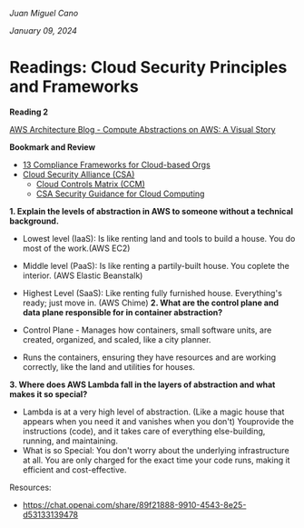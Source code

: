 *Juan Miguel Cano*

*January 09, 2024*

# Readings: Cloud Security Principles and Frameworks

**Reading 2**

[AWS Architecture Blog - Compute Abstractions on AWS: A Visual Story](https://aws.amazon.com/blogs/architecture/compute-abstractions-on-aws-a-visual-story/)

**Bookmark and Review**
- [13 Compliance Frameworks for Cloud-based Orgs](https://www.horangi.com/blog/13-compliance-frameworks-for-cloud-based-organizations)
- [Cloud Security Alliance (CSA)](https://cloudsecurityalliance.org/)
    - [Cloud Controls Matrix (CCM)](https://cloudsecurityalliance.org/research/cloud-controls-matrix/)
    - [CSA Security Guidance for Cloud Computing](https://cloudsecurityalliance.org/research/guidance/)
    
**1. Explain the levels of abstraction in AWS to someone without a technical background.**
- Lowest level (IaaS): Is like renting land and tools to build a house. You do most of the work.(AWS EC2)
- Middle level (PaaS): Is like renting a partily-built house. You coplete the interior. (AWS Elastic Beanstalk)
- Highest Level (SaaS): Like renting fully furnished house. Everything's ready; just move in. (AWS Chime)
**2. What are the control plane and data plane responsible for in container abstraction?**

- Control Plane - Manages how containers, small software units, are created, organized, and scaled, like a city planner.
- Runs the containers, ensuring they have resources and are working correctly, like the land and utilities for houses.

**3. Where does AWS Lambda fall in the layers of abstraction and what makes it so special?**

- Lambda is at a very high level of abstraction. (Like a magic house that appears when you need it and vanishes when you don't) Youprovide the instructions (code), and it takes care of everything else-building, running, and maintaining.
- What is so Special: You don't worry about the underlying infrastructure at all. You are only charged for the exact time your code runs, making it efficient and cost-effective.

Resources: 
- https://chat.openai.com/share/89f21888-9910-4543-8e25-d53133139478
